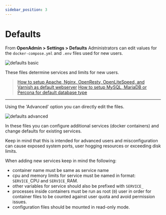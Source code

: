 ```yaml
---
sidebar_position: 3
---
```


# Defaults

From **OpenAdmin > Settings > Defaults** Administrators can edit values for the `docker-compose.yml` and `.env` files used for new users.

![defaults basic](https://i.postimg.cc/KFRzLrGY/admin-defaults.png)

These files determine services and limits for new users.

> [How to setup Apache, Nginx, OpenResty, OpenLiteSpeed, and Varnish as default webserver](/docs/articles/docker/how-to-set-nginx-apache-varnish-per-user-in-openpanel/)
> [How to setup MySQL, MariaDB or Percona for default database type](/docs/articles/docker/how-to-set-mysql-mariadb-per-user-in-openpanel/)

---

Using the 'Advanced' option you can directly edit the files.

![defaults advanced](https://i.postimg.cc/74BhfQyc/admin-defaults-advanced.png)

In these files you can configure additional services (docker containers) and change defaults for existing services.

Keep in mind that this is intended for advanced users and misconfiguration can cause exposed system ports, user hogging resources or exceeding disk limits.

When adding new services keep in mind the following:

- container name must be same as service name
- cpu and memory limits for service must be named in format: `SERVICE_`CPU and `SERVICE_`RAM.
- other variables for service should also be prefixed with `SERVICE_`
- processes inside containers must be run as root (`0`) user in order for container files to be counted against user quota and avoid permission issues.
- configuration files should be mounted in read-only mode.

